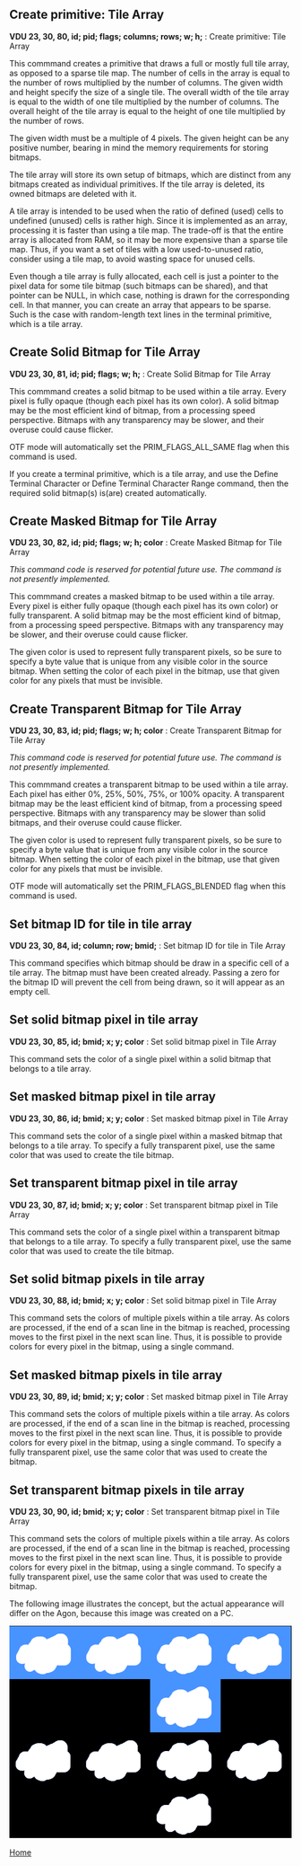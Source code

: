 ## Create primitive: Tile Array
<b>VDU 23, 30, 80, id; pid; flags; columns; rows; w; h;</b> : Create primitive: Tile Array

This commmand creates a primitive that draws a full or mostly full tile array, as opposed to a sparse tile map.
The number of cells in the array is equal to the number of rows
multiplied by the number of columns. The given width and height
specify the size of a single tile. The overall width of the tile
array is equal to the width of one tile multiplied by the number
of columns. The overall height of the tile array is equal to the
height of one tile multiplied by the number of rows.

The given width must be a multiple of 4 pixels. The given height can be any positive number, bearing in mind the memory requirements for
storing bitmaps.

The tile array will store its own setup of bitmaps, which are distinct
from any bitmaps created as individual primitives. If the
tile array is deleted, its owned bitmaps are deleted with it.

A tile array is intended to be used when the ratio of defined
(used) cells to undefined (unused) cells is rather high. Since it
is implemented as an array, processing it is faster than using a
tile map. The trade-off is that the entire array is allocated
from RAM, so it may be more expensive than a sparse tile map.
Thus, if you want a set of tiles with a low used-to-unused ratio,
consider using a tile map, to avoid wasting space for unused cells.

Even though a tile array is fully allocated, each cell is just a pointer
to the pixel data for some tile bitmap (such bitmaps can be shared), and that pointer can be NULL,
in which case, nothing is drawn for the corresponding cell. In that
manner, you can create an array that appears to be sparse. Such is
the case with random-length text lines in the terminal primitive,
which is a tile array.

## Create Solid Bitmap for Tile Array
<b>VDU 23, 30, 81, id; pid; flags; w; h;</b> : Create Solid Bitmap for Tile Array

This commmand creates a solid bitmap to be used within a tile array.
Every pixel is fully opaque (though each pixel has its own color).
A solid bitmap may be the most efficient kind of bitmap, from a
processing speed perspective. Bitmaps with any transparency may be slower, and their overuse could cause flicker.

OTF mode will automatically set the PRIM_FLAGS_ALL_SAME flag
when this command is used.

If you create a terminal primitive, which is a tile array, and
use the Define Terminal Character or Define Terminal Character
Range command, then the required solid bitmap(s) is(are)
created automatically.

## Create Masked Bitmap for Tile Array
<b>VDU 23, 30, 82, id; pid; flags; w; h; color</b> : Create Masked Bitmap for Tile Array

<i>This command code is reserved for potential future use.
The command is not presently implemented.</i>

This commmand creates a masked bitmap to be used within a tile array.
Every pixel is either fully opaque (though each pixel has its own color) or fully transparent.
A solid bitmap may be the most efficient kind of bitmap, from a
processing speed perspective. Bitmaps with any transparency may be slower, and their overuse could cause flicker.

The given color is used to represent fully transparent pixels,
so be sure to specify a byte value that is unique from any
visible color in the source bitmap. When setting the color of
each pixel in the bitmap, use that given color for any pixels
that must be invisible.

## Create Transparent Bitmap for Tile Array
<b>VDU 23, 30, 83, id; pid; flags; w; h; color</b> : Create Transparent Bitmap for Tile Array

<i>This command code is reserved for potential future use.
The command is not presently implemented.</i>

This commmand creates a transparent bitmap to be used within a tile array.
Each pixel has either 0%, 25%, 50%, 75%, or 100% opacity.
A transparent bitmap may be the least efficient kind of bitmap, from a
processing speed perspective. Bitmaps with any transparency may be slower than solid bitmaps, and their overuse could cause flicker.

The given color is used to represent fully transparent pixels,
so be sure to specify a byte value that is unique from any
visible color in the source bitmap. When setting the color of
each pixel in the bitmap, use that given color for any pixels
that must be invisible.

OTF mode will automatically set the PRIM_FLAGS_BLENDED flag
when this command is used.

## Set bitmap ID for tile in tile array
<b>VDU 23, 30, 84, id; column; row; bmid;</b> : Set bitmap ID for tile in Tile Array

This command specifies which bitmap should be draw in a specific
cell of a tile array. The bitmap must have been created already.
Passing a zero for the bitmap ID will prevent the cell from
being drawn, so it will appear as an empty cell.

## Set solid bitmap pixel in tile array
<b>VDU 23, 30, 85, id; bmid; x; y; color</b> : Set solid bitmap pixel in Tile Array

This command sets the color of a single pixel within a solid
bitmap that belongs to a tile array.

## Set masked bitmap pixel in tile array
<b>VDU 23, 30, 86, id; bmid; x; y; color</b> : Set masked bitmap pixel in Tile Array

This command sets the color of a single pixel within a masked
bitmap that belongs to a tile array.
To specify a fully transparent pixel, use the same color that
was used to create the tile bitmap.

## Set transparent bitmap pixel in tile array
<b>VDU 23, 30, 87, id; bmid; x; y; color</b> : Set transparent bitmap pixel in Tile Array

This command sets the color of a single pixel within a transparent
bitmap that belongs to a tile array.
To specify a fully transparent pixel, use the same color that
was used to create the tile bitmap.

## Set solid bitmap pixels in tile array
<b>VDU 23, 30, 88, id; bmid; x; y; color</b> : Set solid bitmap pixel in Tile Array

This command sets the colors of multiple pixels within a tile array.
As colors are processed, if the end of a scan line in the
bitmap is reached, processing moves to the first pixel in
the next scan line. Thus, it is possible to provide colors
for every pixel in the bitmap, using a single command.

## Set masked bitmap pixels in tile array
<b>VDU 23, 30, 89, id; bmid; x; y; color</b> : Set masked bitmap pixel in Tile Array

This command sets the colors of multiple pixels within a tile array.
As colors are processed, if the end of a scan line in the
bitmap is reached, processing moves to the first pixel in
the next scan line. Thus, it is possible to provide colors
for every pixel in the bitmap, using a single command.
To specify a fully transparent pixel, use the same color that
was used to create the bitmap.

## Set transparent bitmap pixels in tile array
<b>VDU 23, 30, 90, id; bmid; x; y; color</b> : Set transparent bitmap pixel in Tile Array

This command sets the colors of multiple pixels within a tile array.
As colors are processed, if the end of a scan line in the
bitmap is reached, processing moves to the first pixel in
the next scan line. Thus, it is possible to provide colors
for every pixel in the bitmap, using a single command.
To specify a fully transparent pixel, use the same color that
was used to create the bitmap.

The following image illustrates the concept, but the actual appearance will differ on the Agon, because this image was created on a PC.

![Tile Array](tile_array.png)

[Home](otf_mode.md)
